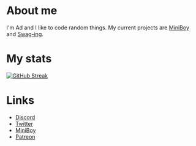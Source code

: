 # About me

I'm Ad and I like to code random things.
My current projects are [MiniBoy](https://github.com/byAd12/MiniBoy) and [Swag-ing](https://www.youtube.com/watch?v=dQw4w9WgXcQ&ab_channel=RickAstley).

# My stats
[![GitHub Streak](http://github-readme-streak-stats.herokuapp.com?user=byAd12&theme=merko&hide_border=true&fire=010BDD)](https://git.io/streak-stats)


# Links

* [Discord](https://discord.gg/gG3DnUfj6E)
* [Twitter](https://twitter.com/MiniBoy_Bot)
* [MiniBoy](https://dsc.gg/miniboy)
* [Patreon](https://www.patreon.com/MiniBoy)
